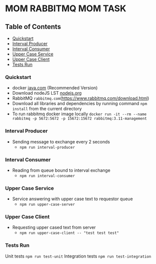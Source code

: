 # MOM RABBITMQ MOM TASK

## Table of Contents

* [Quickstart](#quickstart)
* [Interval Producer](#interval-producer)
* [Interval Consumer](#interval-consumer)
* [Upper Case Service](#upper-case-service)
* [Upper Case Client](#upper-case-client)
* [Tests Run](#tests-run)

### Quickstart
* docker [java.com](https://www.java.com/en/download/) (Recommended Version)
* Download nodeJS LST [nodejs.org](https://nodejs.org/en/download/)
* RabbitMQ `rabbitmq.com`(https://www.rabbitmq.com/download.html)
* Download all libraries and dependencies by running command `npm install` from the current directory
* To run rabbitmq docker image locally `docker run -it --rm --name rabbitmq -p 5672:5672 -p 15672:15672 rabbitmq:3.11-management`

### Interval Producer
* Sending message to exchange every 2 seconds
    * `npm run interval-producer`

### Interval Consumer
* Reading from queue bound to interval exchange
    * `npm run interval-consumer`
### Upper Case Service

* Service answering with upper case text to requestor queue
    * `npm run upper-case-server`
### Upper Case Client

* Requesting upper cased text from server
    * `npm run upper-case-client -- "test test test"`

### Tests Run
Unit tests `npm run test-unit`
Integration tests `npm run test-integration`